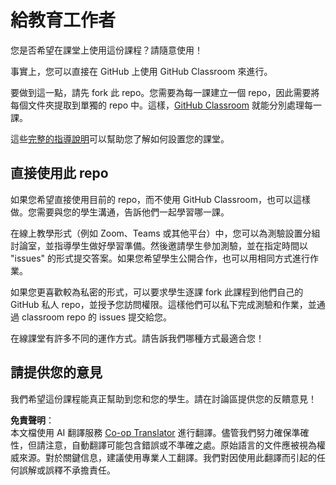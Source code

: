 <!--
CO_OP_TRANSLATOR_METADATA:
{
  "original_hash": "a094ef9927883de1cfcee51dbd143381",
  "translation_date": "2025-08-26T11:11:56+00:00",
  "source_file": "lessons/0-course-setup/for-teachers.md",
  "language_code": "mo"
}
-->
# 給教育工作者

您是否希望在課堂上使用這份課程？請隨意使用！

事實上，您可以直接在 GitHub 上使用 GitHub Classroom 來進行。

要做到這一點，請先 fork 此 repo。您需要為每一課建立一個 repo，因此需要將每個文件夾提取到單獨的 repo 中。這樣，[GitHub Classroom](https://classroom.github.com/classrooms) 就能分別處理每一課。

這些[完整的指導說明](https://github.blog/2020-03-18-set-up-your-digital-classroom-with-github-classroom/)可以幫助您了解如何設置您的課堂。

## 直接使用此 repo

如果您希望直接使用目前的 repo，而不使用 GitHub Classroom，也可以這樣做。您需要與您的學生溝通，告訴他們一起學習哪一課。

在線上教學形式（例如 Zoom、Teams 或其他平台）中，您可以為測驗設置分組討論室，並指導學生做好學習準備。然後邀請學生參加測驗，並在指定時間以 "issues" 的形式提交答案。如果您希望學生公開合作，也可以用相同方式進行作業。

如果您更喜歡較為私密的形式，可以要求學生逐課 fork 此課程到他們自己的 GitHub 私人 repo，並授予您訪問權限。這樣他們可以私下完成測驗和作業，並通過 classroom repo 的 issues 提交給您。

在線課堂有許多不同的運作方式。請告訴我們哪種方式最適合您！

## 請提供您的意見

我們希望這份課程能真正幫助到您和您的學生。請在討論區提供您的反饋意見！

**免責聲明**：  
本文檔使用 AI 翻譯服務 [Co-op Translator](https://github.com/Azure/co-op-translator) 進行翻譯。儘管我們努力確保準確性，但請注意，自動翻譯可能包含錯誤或不準確之處。原始語言的文件應被視為權威來源。對於關鍵信息，建議使用專業人工翻譯。我們對因使用此翻譯而引起的任何誤解或誤釋不承擔責任。